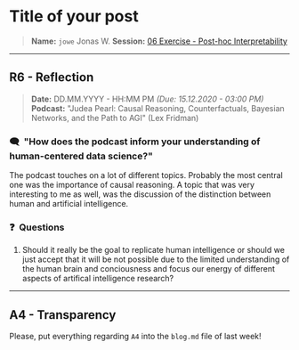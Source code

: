 # Title of your post
> **Name:** `jowe` Jonas W.
> **Session:** [06 Exercise - Post-hoc Interpretability](https://github.com/FUB-HCC/hcds-winter-2020/wiki/06_exercise)   
----

## R6 - Reflection
> **Date:** DD.MM.YYYY - HH:MM PM *(Due: 15.12.2020 - 03:00 PM)*<br>
> **Podcast:** "Judea Pearl: Causal Reasoning, Counterfactuals, Bayesian Networks, and the Path to AGI" (Lex Fridman)

### 🗨️&nbsp; "How does the podcast inform your understanding of human-centered data science?"  

The podcast touches on a lot of different topics. Probably the most central one was the importance of causal reasoning. A topic that was very interesting to me as well, was the discussion of the distinction between human and artificial intelligence.

### ❓&nbsp; Questions
1. Should it really be the goal to replicate human intelligence or should we just accept that it will be not possible due to the limited understanding of the human brain and conciousness and focus our energy of different aspects of artifical intelligence research? 

***

## A4 - Transparency
Please, put everything regarding `A4` into the `blog.md` file of last week!